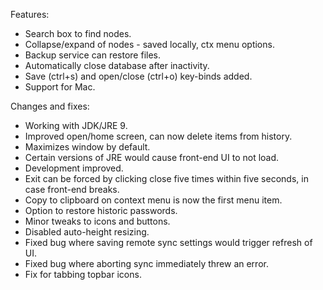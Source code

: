 Features:
* Search box to find nodes.
* Collapse/expand of nodes - saved locally, ctx menu options.
* Backup service can restore files.
* Automatically close database after inactivity.
* Save (ctrl+s) and open/close (ctrl+o) key-binds added.
* Support for Mac.

Changes and fixes:
* Working with JDK/JRE 9.
* Improved open/home screen, can now delete items from history.
* Maximizes window by default.
* Certain versions of JRE would cause front-end UI to not load.
* Development improved.
* Exit can be forced by clicking close five times within five seconds, in case front-end breaks.
* Copy to clipboard on context menu is now the first menu item.
* Option to restore historic passwords.
* Minor tweaks to icons and buttons.
* Disabled auto-height resizing.
* Fixed bug where saving remote sync settings would trigger refresh of UI.
* Fixed bug where aborting sync immediately threw an error.
* Fix for tabbing topbar icons.
